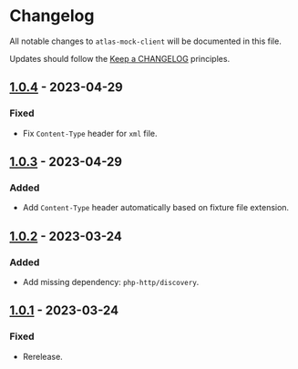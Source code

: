 # Changelog

All notable changes to `atlas-mock-client` will be documented in this file.

Updates should follow the [Keep a CHANGELOG](http://keepachangelog.com/) principles.

<!-- ## NEXT - YYYY-MM-DD

### Added
- Nothing

### Deprecated
- Nothing

### Fixed
- Nothing

### Removed
- Nothing

### Security
- Nothing -->

## [1.0.4](https://github.com/jenky/atlas-mock-client/compare/1.0.3...1.0.4) - 2023-04-29

### Fixed
- Fix `Content-Type` header for `xml` file.

## [1.0.3](https://github.com/jenky/atlas-mock-client/compare/1.0.2...1.0.3) - 2023-04-29

### Added
- Add `Content-Type` header automatically based on fixture file extension.

## [1.0.2](https://github.com/jenky/atlas-mock-client/compare/1.0.1...1.0.2) - 2023-03-24

### Added
- Add missing dependency: `php-http/discovery`.

## [1.0.1](https://github.com/jenky/atlas-mock-client/compare/1.0.0...1.0.1) - 2023-03-24

### Fixed
- Rerelease.
